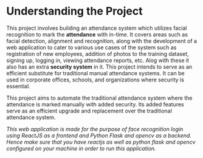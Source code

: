 # Understanding the Project
This project involves building an attendance system which utilizes facial recognition to mark the **attendance** with in-time. It covers areas such as facial detection, alignment and recognition, along with the development of a web application to cater to various use cases of the system such as registration of new employees, addition of photos to the training dataset, signing up, logging in, viewing attendance reports, etc. Alog with these it also has an extra **security system** in it. This project intends to serve as an efficient substitute for traditional manual attendance systems. It can be used in corporate offices, schools, and organizations where security is essential.

This project aims to automate the traditional attendance system where the attendance is marked manually with added security. Its added features serve as an efficient upgrade and replacement over the traditional attendance system.

_This web application is made for the purpose of face recognition login using ReactJS as a frontend and Python Flask and opencv as a backend. Hence make sure that you have reactjs as well as python flask and opencv configured on your machine in order to run this application._
